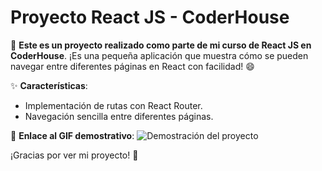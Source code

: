 
# Proyecto React JS - CoderHouse

🚀 **Este es un proyecto realizado como parte de mi curso de React JS en CoderHouse**. ¡Es una pequeña aplicación que muestra cómo se pueden navegar entre diferentes páginas en React con facilidad! 😄

✨ **Características**:
- Implementación de rutas con React Router.
- Navegación sencilla entre diferentes páginas.

🔗 **Enlace al GIF demostrativo**:
![Demostración del proyecto](https://github.com/OyhamburoDev/CreaTuLanding1-Oyhamburo/blob/ee974eb0614a9075364f4ec7a5dd787769b0b7fe/gif.grande-ezgif.com-optimize.gif)

¡Gracias por ver mi proyecto! 🎉
